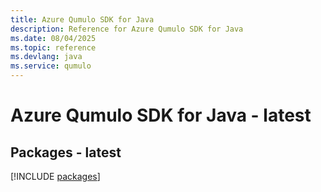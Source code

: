 ```yaml
---
title: Azure Qumulo SDK for Java
description: Reference for Azure Qumulo SDK for Java
ms.date: 08/04/2025
ms.topic: reference
ms.devlang: java
ms.service: qumulo
---
```

# Azure Qumulo SDK for Java - latest
## Packages - latest
[!INCLUDE [packages](qumulo-index.md)]